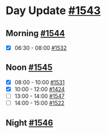 # Day Update [#1543](https://github.com/sentrei/sentrei/issues/1543)

## Morning [#1544](https://github.com/sentrei/sentrei/issues/1544)

- [x] 06:30 - 08:00 [#1532](https://github.com/sentrei/sentrei/issues/1532)

## Noon [#1545](https://github.com/sentrei/sentrei/issues/1545)

- [x] 08:00 - 10:00 [#1531](https://github.com/sentrei/sentrei/issues/1531)
- [x] 10:00 - 12:00 [#1424](https://github.com/sentrei/sentrei/issues/1424)
- [ ] 13:00 - 14:00 [#1547](https://github.com/sentrei/sentrei/issues/1547)
- [ ] 14:00 - 15:00 [#1522](https://github.com/sentrei/sentrei/issues/1522)

## Night [#1546](https://github.com/sentrei/sentrei/issues/1546)

